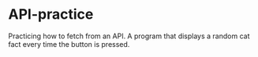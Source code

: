 # API-practice

Practicing how to fetch from an API. 
A program that displays a random cat fact every time the button is pressed.
